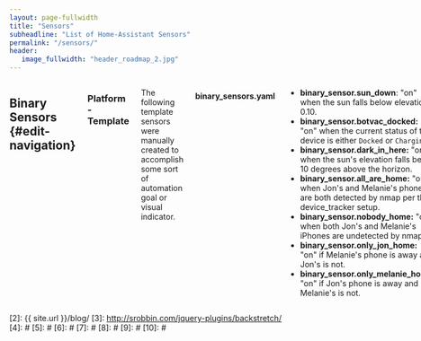 ```yaml
---
layout: page-fullwidth
title: "Sensors"
subheadline: "List of Home-Assistant Sensors"
permalink: "/sensors/"
header:
   image_fullwidth: "header_roadmap_2.jpg"
---
```

<div class="row">
<div class="medium-4 medium-push-8 columns" markdown="1">
<div class="panel radius" markdown="1">

</div>
</div><!-- /.medium-4.columns -->



<div class="medium-8 medium-pull-4 columns" markdown="1">

## Binary Sensors   {#edit-navigation}

### Platform - Template

The following template sensors were manually created to accomplish some sort of automation goal or visual indicator.

#### binary_sensors.yaml

- **binary_sensor.sun_down**: "on" when the sun falls below elevation 0.10.  
- **binary_sensor.botvac_docked:** "on" when the current status of the device is either `Docked` or `Charging`  
- **binary_sensor.dark_in_here:** "on" when the sun's elevation falls below 10 degrees above the horizon.  
- **binary_sensor.all_are_home:** "on" when Jon's and Melanie's phones are both detected by nmap per the device_tracker setup.  
- **binary_sensor.nobody_home:** "on" when both Jon's and Melanie's iPhones are undetected by nmap.  
- **binary_sensor.only_jon_home:** "on" if Melanie's phone is away and Jon's is not.  
- **binary_sensor.only_melanie_home:** "on" if Jon's phone is away and Melanie's is not.  

#### device_status.yaml

The following Sensors were created for the sole purpose of generating a status update board to see which devices were online and ready.




</div><!-- /.medium-8.columns -->
</div><!-- /.row -->

 [1]: http://kramdown.gettalong.org/converter/html.html#toc
 [2]: {{ site.url }}/blog/
 [3]: http://srobbin.com/jquery-plugins/backstretch/
 [4]: #
 [5]: #
 [6]: #
 [7]: #
 [8]: #
 [9]: #
 [10]: #
